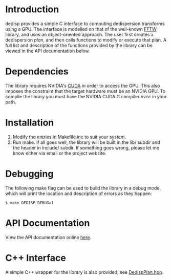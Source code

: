# Introduction #
dedisp provides a simple C interface to computing dedispersion transforms using a GPU. The interface is modelled on that of the well-known [FFTW](http://www.fftw.org/) library, and uses an object-oriented approach. The user first creates a dedispersion _plan_, and then calls functions to modify or execute that plan. A full list and description of the functions provided by the library can be viewed in the API documentation below.

# Dependencies #

The library requires NVIDIA's [CUDA](http://www.nvidia.com/object/cuda_home_new.html) in order to access the GPU. This also imposes the constraint that the target hardware must be an NVIDIA GPU. To compile the library you must have the NVIDIA CUDA C compiler _nvcc_ in your path.

# Installation #

  1. Modify the entries in Makefile.inc to suit your system.
  1. Run make.
If all goes well, the library will be built in the lib/ subdir and the header in include/ subdir. If something goes wrong, please let me know either via email or the project website.

# Debugging #

The following make flag can be used to build the library in a
debug mode, which will print the location and description of errors as
they happen:

`$ make DEDISP_DEBUG=1`

# API Documentation #

View the API documentation online [here](http://dedisp.googlecode.com/svn/trunk/html/dedisp_8h.html).

# C++ Interface #

A simple C++ wrapper for the library is also provided; see [DedispPlan.hpp](http://code.google.com/p/dedisp/source/browse/trunk/src/DedispPlan.hpp).